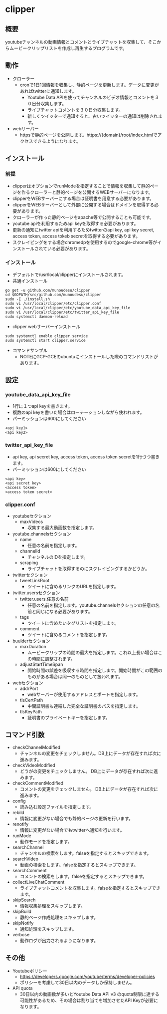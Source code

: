 # clipper

## 概要
youtubeチャンネルの動画情報とコメントとライブチャットを収集して、そこからムービークリップリストを作成し再生するプログラムです。

## 動作
- クローラー
  - cronで1日1回情報を収集し、静的ページを更新します。データに変更があればtwitterに通知します。
    - Youtube Data APIを使ってチャンネルのビデオ情報とコメントを３０日分収集します。
    - ライブチャットコメントを３０日分収集します。
    - 新しくツイッターで通知すると、古いツイッターの通知は削除されます。
- webサーバー
  - httpsで静的ページを公開します。https://{domain}/root/index.htmlでアクセスできるようになります。

## インストール

### 前提
- clipperはオプションでrunModeを指定することで情報を収集して静的ページを作るクローラーと静的ページを公開するWEBサーバーになります。
- clipperをWEBサーバーにする場合は証明書を用意する必要があります。
- clipperをWEBサーバーとして外部に公開する場合はドメインを取得する必要があります。
- クローラーが作った静的ページをapache等で公開することも可能です。
- youtube apiを利用するためapi keyを取得する必要があります。
- 更新の通知にtwitter apiを利用するためtwitterのapi key, api key secret, access token, access tokeb secretを取得する必要があります。
- スクレイピングをする場合chromedpを使用するのでgoogle-chrome等がインストールされている必要があります。

### インストール 
- デフォルトで/usr/local/clipperにインストールされます。
- 共通インストール
```
go get -u github.com/munoudesu/clipper
cd $GOPATH/src/github.com/munoudesu/clipper
sudo -E ./install.sh
sudo vi /usr/local/clipper/etc/clipper.conf
sudo vi /usr/local/clipper/etc/youtube_data_api_key_file
sudo vi /usr/local/clipper/etc/twitter_api_key_file
sudo systemctl daemon-reload
```
- clipper webサーバーインストール
```
sudo systemctl enable clipper.service
sudo systemctl start clipper.service
```
- コマンドサンプル
  - NOTEにGCP-GCEのubuntuにインストールした際のコマンドリストがあります。

## 設定

### youtube_data_api_key_file
- 1行に１つapi keyを書きます。
- 複数のapi keyを書いた場合はローテーションしながら使われます。
- パーミッションは600にしてください
```
<api key1>
<api key2>
```

### twitter_api_key_file
- api key, api secret key, access token, access token secretを1行づつ書きます。
- パーミッションは600にしてください
```
<api key>
<api secret key>
<access token>
<access token secret>
```

### clipper.conf
- youtubeセクション
  - maxVideos
    - 収集する最大動画数を指定します。
- youtube.channelsセクション
  - name
    - 任意の名前を指定します。
  - channelId
    - チャンネルのIDを指定します。
  - scraping
    - ライブチャットを取得するのにスクレイピングするかどうか。
- twitterセクション
  - tweetLinkRoot
    - ツイートに含めるリンクのURLを指定します。
- twitter.usersセクション
  - twitter.users.任意の名前
    - 任意の名前を指定します。youtube.channelsセクションの任意の名前と同じになる必要があります。
  - tags
    - ツイートに含めたいタグリストを指定します。
  - comment
    - ツイートに含めるコメントを指定します。
- buulderセクション
  - maxDuration
    - ムービークリップの時間の最大を指定します。これ以上長い場合はこの時間に調整されます。
  - adjustStartTimeSpan
    - 開始時間の誤差を吸収する時間を指定します。開始時間がこの範囲のものがある場合は同一のものとして扱われます。
- webセクション
  - addrPort
    - webサーバーが使用するアドレスとポートを指定します。
  - tlsCertPath
    - 中間証明書も連結した完全な証明書のパスを指定します。
  - tlsKeyPath
    - 証明書のプライベートキーを指定します。

## コマンド引数
- checkChannelModified
  - チャンネルの変更をチェックしません。DB上にデータが存在すれば次に進みます。
- checkVideoModified
  - どうがの変更をチェックしません。 DB上にデータが存在すれば次に進みます。
- checkCommentModified
  - コメントの変更をチェックしません。 DB上にデータが存在すれば次に進みます。
- config
  - 読み込む設定ファイルを指定します。
- rebild
  - 情報に変更がない場合でも静的ページの更新を行います。
- renotify
  - 情報に変更がない場合でもtwitterへ通知を行います。
- runMode
  - 動作モードを指定します。
- searchChannel
  - チャンネルの検索をします。falseを指定するとスキップできます。
- searchVideo
  - 動画の検索をします。falseを指定するとスキップできます。
- searchComment
  - コメントの検索をします。falseを指定するとスキップできます。
- collectLiveChatComment
  - ライブチャットコメントを収集します。falseを指定するとスキップできます。
- skipSearch
  - 情報収集処理をスキップします。
- skipBuild
  - 静的ページ作成処理をスキップします。
- skipNotify
  - 通知処理をスキップします。
- verbose
  - 動作ログが出力されるようになります。
  
## その他
- Youtubeポリシー
  - https://developers.google.com/youtube/terms/developer-policies
  - ポリシーを考慮して30日以内のデータしか保持しません。
- API quota
  - 30日以内の動画数が多いとYoutube Data API v3 のquota制限に達する可能性があるため、その場合は割り当てを増加させたAPI Keyが必要になります。

